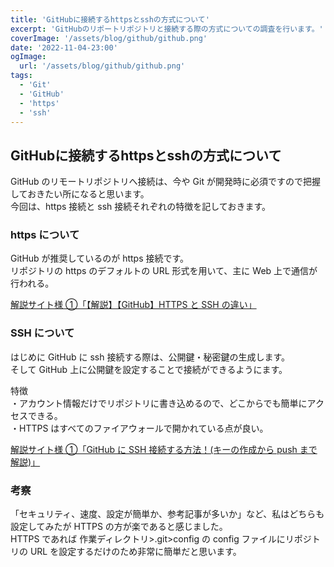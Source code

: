 ```yaml
---
title: 'GitHubに接続するhttpsとsshの方式について'
excerpt: 'GitHubのリポートリポジトリと接続する際の方式についての調査を行います。'
coverImage: '/assets/blog/github/github.png'
date: '2022-11-04-23:00'
ogImage:
  url: '/assets/blog/github/github.png'
tags:
  - 'Git'
  - 'GitHub'
  - 'https'
  - 'ssh'
---
```


## GitHubに接続するhttpsとsshの方式について

GitHub のリモートリポジトリへ接続は、今や Git が開発時に必須ですので把握しておきたい所になると思います。  
今回は、https 接続と ssh 接続それぞれの特徴を記しておきます。

### https について

GitHub が推奨しているのが https 接続です。  
リポジトリの https のデフォルトの URL 形式を用いて、主に Web 上で通信が行われる。

[解説サイト様 ①「【解説】【GitHub】HTTPS と SSH の違い」](https://zenn.dev/nameless_sn/articles/the_differences_between_https_and_ssh)

### SSH について

はじめに GitHub に ssh 接続する際は、公開鍵・秘密鍵の生成します。  
そして GitHub 上に公開鍵を設定することで接続ができるようにます。

特徴  
・アカウント情報だけでリポジトリに書き込めるので、どこからでも簡単にアクセスできる。  
・HTTPS はすべてのファイアウォールで開かれている点が良い。

[解説サイト様 ①「GitHub に SSH 接続する方法！(キーの作成から push まで解説)」](https://codelikes.com/github-ssh-connection/)

### 考察

「セキュリティ、速度、設定が簡単か、参考記事が多いか」など、私はどちらも設定してみたが HTTPS の方が楽であると感じました。  
HTTPS であれば 作業ディレクトリ>.git>config の config ファイルにリポジトリの URL を設定するだけのため非常に簡単だと思います。  
